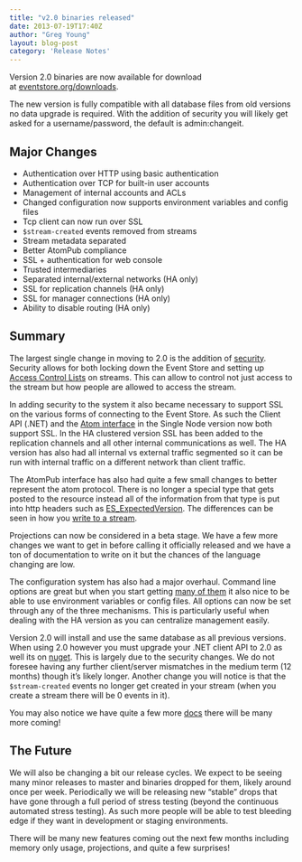 ```yaml
---
title: "v2.0 binaries released"
date: 2013-07-19T17:40Z
author: "Greg Young"
layout: blog-post
category: 'Release Notes'
---
```


Version 2.0 binaries are now available for download at [eventstore.org/downloads](/downloads).

The new version is fully compatible with all database files from old versions no data upgrade is required. With the addition of security you will likely get asked for a username/password, the default is admin:changeit.

## Major Changes

- Authentication over HTTP using basic authentication
- Authentication over TCP for built-in user accounts
- Management of internal accounts and ACLs
- Changed configuration now supports environment variables and config files
- Tcp client can now run over SSL
- `$stream-created` events removed from streams
- Stream metadata separated
- Better AtomPub compliance
- SSL + authentication for web console
- Trusted intermediaries
- Separated internal/external networks (HA only)
- SSL for replication channels (HA only)
- SSL for manager connections (HA only)
- Ability to disable routing (HA only)

## Summary

The largest single change in moving to 2.0 is the addition of [security](https://github.com/EventStore/EventStore/wiki/HTTP-Security). Security allows for both locking down the Event Store and setting up [Access Control Lists](https://github.com/EventStore/EventStore/wiki/HTTP-Security) on streams. This can allow to control not just access to the stream but how people are allowed to access the stream.

In adding security to the system it also became necessary to support SSL on the various forms of connecting to the Event Store. As such the Client API (.NET) and the [Atom interface](https://github.com/EventStore/EventStore/wiki/Setting-Up-SSL-In-Windows) in the Single Node version now both support SSL. In the HA clustered version SSL has been added to the replication channels and all other internal communications as well. The HA version has also had all internal vs external traffic segmented so it can be run with internal traffic on a different network than client traffic.

The AtomPub interface has also had quite a few small changes to better represent the atom protocol. There is no longer a special type that gets posted to the resource instead all of the information from that type is put into http headers such as [ES_ExpectedVersion](https://github.com/EventStore/EventStore/wiki/HTTP-Expected-Version-Header). The differences can be seen in how you [write to a stream](https://github.com/EventStore/EventStore/wiki/Writing-to-a-Stream-(HTTP)).

Projections can now be considered in a beta stage. We have a few more changes we want to get in before calling it officially released and we have a ton of documentation to write on it but the chances of the language changing are low.

The configuration system has also had a major overhaul. Command line options are great but when you start getting [many of them](https://github.com/EventStore/EventStore/wiki/Command-Line-Arguments) it also nice to be able to use environment variables or config files. All options can now be set through any of the three mechanisms. This is particularly useful when dealing with the HA version as you can centralize management easily.

Version 2.0 will install and use the same database as all previous versions. When using 2.0 however you must upgrade your .NET client API to 2.0 as well its on [nuget](https://nuget.org/packages/EventStore.Client). This is largely due to the security changes. We do not foresee having any further client/server mismatches in the medium term (12 months) though it’s likely longer. Another change you will notice is that the `$stream-created` events no longer get created in your stream (when you create a stream there will be 0 events in it).

You may also notice we have quite a few more [docs](https://github.com/EventStore/EventStore/wiki/_pages) there will be many more coming!

## The Future

We will also be changing a bit our release cycles. We expect to be seeing many minor releases to master and binaries dropped for them, likely around once per week. Periodically we will be releasing new “stable” drops that have gone through a full period of stress testing (beyond the continuous automated stress testing). As such more people will be able to test bleeding edge if they want in development or staging environments.

There will be many new features coming out the next few months including memory only usage, projections, and quite a few surprises!
